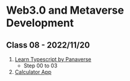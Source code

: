 # Web3.0 and Metaverse Development

## Class 08 - 2022/11/20

1. [Learn Typescript by Panaverse](https://github.com/panaverse/learn-typescript)
   - Step 00 to 03
2. [Calculator App](https://github.com/hassan-ak/wmd-ts-calculator)
